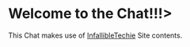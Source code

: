 <html>
<link rel="stylesheet" href="https://www.gstatic.com/dialogflow-console/fast/df-messenger/prod/v1/themes/df-messenger-default.css">
<script src="https://www.gstatic.com/dialogflow-console/fast/df-messenger/prod/v1/df-messenger.js"></script>
<df-messenger
  project-id="ehc-mduraipandian-5aa1e9"
  agent-id="a01277e4-9202-42fe-bd13-b3a8ec19f1f9"
  language-code="en"
  max-query-length="-1">
  <df-messenger-chat-bubble
   chat-title="Service">
  </df-messenger-chat-bubble>
</df-messenger>
<style>
  df-messenger {
    z-index: 999;
    position: fixed;
    --df-messenger-font-color: #000;
    --df-messenger-font-family: Google Sans;
    --df-messenger-chat-background: #f3f6fc;
    --df-messenger-message-user-background: #d3e3fd;
    --df-messenger-message-bot-background: #fff;
    bottom: 16px;
    right: 16px;
  }
</style>
  <body>
    <h1>Welcome to the Chat!!!></h1>
    <div>
      This Chat makes use of <a href="https://www.infallibletechie.com">InfallibleTechie</a> Site contents.
    </div>
  </body>
</html>
